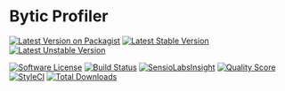 # Bytic Profiler

[![Latest Version on Packagist](https://img.shields.io/packagist/v/bytic/profiler.svg?style=flat-square)](https://packagist.org/packages/bytic/profiler)
[![Latest Stable Version](https://poser.pugx.org/bytic/profiler/v/stable)](https://packagist.org/packages/bytic/profiler)
[![Latest Unstable Version](https://poser.pugx.org/bytic/profiler/v/unstable)](https://packagist.org/packages/bytic/profiler)

[![Software License](https://img.shields.io/badge/license-MIT-brightgreen.svg?style=flat-square)](LICENSE)
[![Build Status](https://img.shields.io/travis/ByTIC/framework/master.svg?style=flat-square)](https://travis-ci.org/ByTIC/framework)
[![SensioLabsInsight](https://insight.sensiolabs.com/projects/f59a8256-9bc0-4443-ae3c-488516d6a3e6/mini.png)](https://insight.sensiolabs.com/projects/f59a8256-9bc0-4443-ae3c-488516d6a3e6)
[![Quality Score](https://img.shields.io/scrutinizer/g/bytic/profiler.svg?style=flat-square)](https://scrutinizer-ci.com/g/bytic/profiler)
[![StyleCI](https://styleci.io/repos/118474281/shield?branch=master)](https://styleci.io/repos/118474281)
[![Total Downloads](https://img.shields.io/packagist/dt/bytic/profiler.svg?style=flat-square)](https://packagist.org/packages/bytic/profiler)
